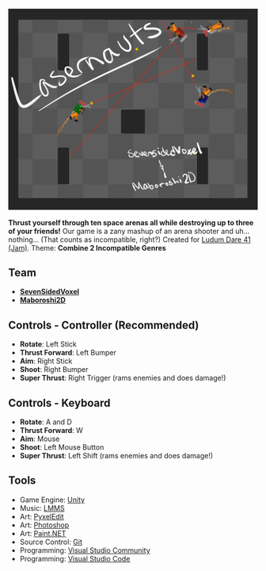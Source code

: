 ![](LD41Assets/Graphics/gametitle.png)

**Thrust yourself through ten space arenas all while destroying up to three of your friends!**
Our game is a zany mashup of an arena shooter and uh... nothing... (That counts as incompatible, right?)
Created for [Ludum Dare 41 (Jam)](https://ldjam.com/events/ludum-dare/41/). Theme: **Combine 2 Incompatible Genres**

## Team
- [**SevenSidedVoxel**](https://github.com/sevensidedvoxel)
- [**Maboroshi2D**](https://github.com/maboroshi2d)

## Controls - Controller (Recommended)
- **Rotate**: Left Stick
- **Thrust Forward**: Left Bumper
- **Aim**: Right Stick
- **Shoot**: Right Bumper
- **Super Thrust**: Right Trigger (rams enemies and does damage!)

## Controls - Keyboard
- **Rotate**: A and D
- **Thrust Forward**: W
- **Aim**: Mouse
- **Shoot**: Left Mouse Button
- **Super Thrust**: Left Shift (rams enemies and does damage!)

## Tools
- Game Engine: [Unity](https://unity3d.com/)
- Music: [LMMS](https://lmms.io/)
- Art: [PyxelEdit](http://pyxeledit.com/)
- Art: [Photoshop](https://www.adobe.com/products/photoshop.html)
- Art: [Paint.NET](https://www.getpaint.net/download.html)
- Source Control: [Git](https://git-scm.com/)
- Programming: [Visual Studio Community](https://www.visualstudio.com/vs/community/)
- Programming: [Visual Studio Code](https://code.visualstudio.com/)
